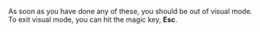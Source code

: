 As soon as you have done any of these, you should be out of visual mode. To exit visual mode, you can hit the magic key, **Esc**.